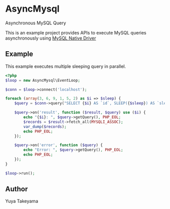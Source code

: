 AsyncMysql
==========

Asynchronous MySQL Query

This is an example project provides APIs to execute MySQL queries asynchronously using [MySQL Native Driver](http://www.php.net/manual/ja/book.mysqlnd.php)

Example
-------

This example executes multiple sleeping query in parallel.

```php
<?php
$loop = new AsyncMysql\EventLoop;

$conn = $loop->connect('localhost');

foreach (array(3, 6, 9, 1, 5, 2) as $i => $sleep) {
    $query = $conn->query("SELECT {$i} AS `id`, SLEEP({$sleep}) AS `sleep_{$sleep}`");

    $query->on('result', function ($result, $query) use ($i) {
        echo "{$i}: ", $query->getQuery(), PHP_EOL;
        $records = $result->fetch_all(MYSQLI_ASSOC);
        var_dump($records);
        echo PHP_EOL;
    });

    $query->on('error', function ($query) {
        echo "Error: ", $query->getQuery(), PHP_EOL;
        echo PHP_EOL;
    });
}

$loop->run();
```

Author
------

Yuya Takeyama
